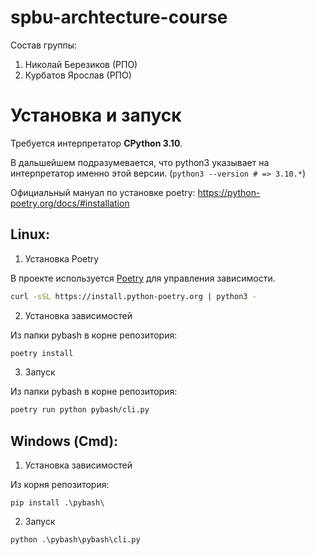 # spbu-archtecture-course

Состав группы:
1) Николай Березиков (РПО)
2) Курбатов Ярослав (РПО)

# Установка и запуск

Требуется интерпретатор **CPython 3.10**.

В дальшейшем подразумевается, что python3 указывает на интерпретатор именно этой версии. (`python3 --version # => 3.10.*`)

Официальный мануал по установке poetry: https://python-poetry.org/docs/#installation

## Linux:

1) Установка Poetry

В проекте используется [Poetry](https://python-poetry.org/) для управления зависимости.<br>

```bash
curl -sSL https://install.python-poetry.org | python3 -
```

2) Установка зависимостей

Из папки pybash в корне репозитория:

```bash
poetry install
```

3) Запуск

Из папки pybash в корне репозитория:

```bash
poetry run python pybash/cli.py
```

## Windows (Сmd):

1) Установка зависимостей

Из корня репозитория:

```
pip install .\pybash\
```

2) Запуск

```
python .\pybash\pybash\cli.py
```

